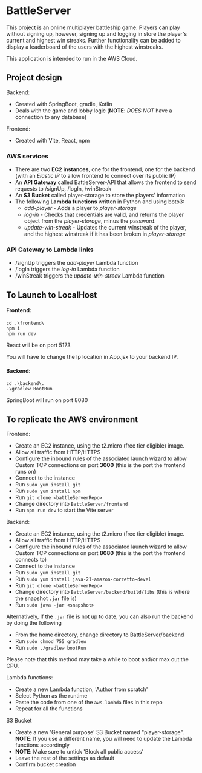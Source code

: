 # BattleServer
This project is an online multiplayer battleship game. Players can play without signing up, however, signing up and logging in store the player's current and highest win streaks. Further functionality can be added to display a leaderboard of the users with the highest winstreaks. 

This application is intended to run in the AWS Cloud.

## Project design
Backend: 
- Created with SpringBoot, gradle, Kotlin
- Deals with the game and lobby logic (**NOTE**: *DOES NOT* have a connection to any database)

Frontend:
- Created with Vite, React, npm

### AWS services
- There are two **EC2 instances**, one for the frontend, one for the backend (with an *Elastic IP* to allow frontend to connect over its public IP)
- An **API Gateway** called BattleServer-API that allows the frontend to send requests to /signUp, /logIn, /winStreak
- An **S3 Bucket** called player-storage to store the players' information
- The following **Lambda functions** written in Python and using boto3:
  - *add-player* - Adds a player to *player-storage*
  - *log-in* - Checks that credentials are valid, and returns the player object from the *player-storage*, minus the password.
  - *update-win-streak* - Updates the current winstreak of the player, and the highest winstreak if it has been broken in *player-storage*

### API Gateway to Lambda links
- /signUp triggers the *add-player* Lambda function
- /logIn triggers the *log-in* Lambda function
- /winStreak triggers the *update-win-streak* Lambda function

## To Launch to LocalHost
#### Frontend:
```
cd .\frontend\
npm i
npm run dev
```
React will be on port 5173

You will have to change the Ip location in App.jsx to your backend IP.

#### Backend:
```
cd .\backend\.
.\gradlew BootRun
```

SpringBoot will run on port 8080

## To replicate the AWS environment
Frontend:
- Create an EC2 instance, using the t2.micro (free tier eligible) image.
- Allow all traffic from HTTP/HTTPS
- Configure the inbound rules of the associated launch wizard to allow Custom TCP connections on port **3000** (this is the port the frontend runs on)
- Connect to the instance
- Run `sudo yum install git`
- Run `sudo yum install npm`
- Run `git clone <battleServerRepo>`
- Change directory into `BattleServer/frontend`
- Run `npm run dev` to start the Vite server

Backend:
- Create an EC2 instance, using the t2.micro (free tier eligible) image.
- Allow all traffic from HTTP/HTTPS
- Configure the inbound rules of the associated launch wizard to allow Custom TCP connections on port **8080** (this is the port the frontend connects to)
- Connect to the instance
- Run `sudo yum install git`
- Run `sudo yum install java-21-amazon-corretto-devel`
- Run `git clone <battleServerRepo>`
- Change directory into `BattleServer/backend/build/libs` (this is where the snapshot `.jar` file is)
- Run `sudo java -jar <snapshot>`

Alternatively, if the `.jar` file is not up to date, you can also run the backend by doing the following
- From the home directory, change directory to BattleServer/backend
- Run `sudo chmod 755 gradlew`
- Run `sudo ./gradlew bootRun`

Please note that this method may take a while to boot and/or max out the CPU.

Lambda functions:
- Create a new Lambda function, 'Author from scratch'
- Select Python as the runtime
- Paste the code from one of the `aws-lambda` files in this repo
- Repeat for all the functions

S3 Bucket
- Create a new 'General purpose' S3 Bucket named "player-storage". **NOTE**: If you use a different name, you will need to update the Lambda functions accordingly
- **NOTE**: Make sure to untick 'Block all public access'
- Leave the rest of the settings as default
- Confirm bucket creation
